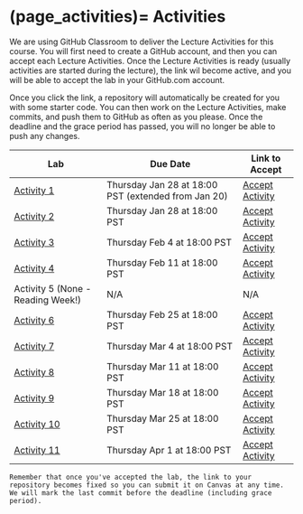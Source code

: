 (page_activities)=
Activities
=======================

<head>
    <base target="_blank">
</head>

We are using GitHub Classroom to deliver the Lecture Activities for this course.
You will first need to create a GitHub account, and then you can accept each Lecture Activities.
Once the Lecture Activities is ready (usually activities are started during the lecture), the link wil become active, and you will be able to accept the lab in your GitHub.com account.

Once you click the link, a repository will automatically be created for you with some starter code.
You can then work on the Lecture Activities, make commits, and push them to GitHub as often as you please. 
Once the deadline and the grace period has passed, you will no longer be able to push any changes.

| Lab                                 | Due Date                                            | Link to Accept                                             |
|-------------------------------------|-----------------------------------------------------|------------------------------------------------------------|
| [Activity 1](class/week01/lecture)  | Thursday Jan 28 at 18:00 PST (extended from Jan 20) | [Accept Activity](https://classroom.github.com/a/zTZ4u4_I) |
| [Activity 2](class/week02/lecture)  | Thursday Jan 28 at 18:00 PST                        | [Accept Activity](https://classroom.github.com/a/5oeDK_1t) |
| [Activity 3](class/week03/lecture)  | Thursday Feb 4 at 18:00 PST                         | [Accept Activity](https://classroom.github.com/a/U48tqFHD) |
| [Activity 4](class/week04/lecture)  | Thursday Feb 11 at 18:00 PST                        | [Accept Activity](https://classroom.github.com/a/B7zY2ocL) |
| Activity 5 (None - Reading Week!)   | N/A                                                 | N/A                                                        |
| [Activity 6](class/week06/lecture)  | Thursday Feb 25 at 18:00 PST                        | [Accept Activity](https://classroom.github.com/a/W8oCuiD-)                                        |
| [Activity 7](class/week07/lecture)  | Thursday Mar 4 at 18:00 PST                         | [Accept Activity]()                                        |
| [Activity 8](class/week08/lecture)  | Thursday Mar 11 at 18:00 PST                        | [Accept Activity]()                                        |
| [Activity 9](class/week09/lecture)  | Thursday Mar 18 at 18:00 PST                        | [Accept Activity]()                                        |
| [Activity 10](class/week10/lecture) | Thursday Mar 25 at 18:00 PST                        | [Accept Activity]()                                        |
| [Activity 11](class/week11/lecture) | Thursday Apr 1 at 18:00 PST                         | [Accept Activity]()                                        |

```{tip}
Remember that once you've accepted the lab, the link to your repository becomes fixed so you can submit it on Canvas at any time. We will mark the last commit before the deadline (including grace period).
```




